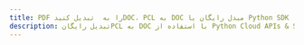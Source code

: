 ---title: PDF را به  تبدیل کنیدDOC، PCL به DOC مبدل رایگان یا Python SDKdescription: تبدیل رایگانPCL به DOC با استفاده از Python Cloud APIs & SDK همچنین اسناد PDF را در Cloud ایجاد، ویرایش و رندر کنید.---